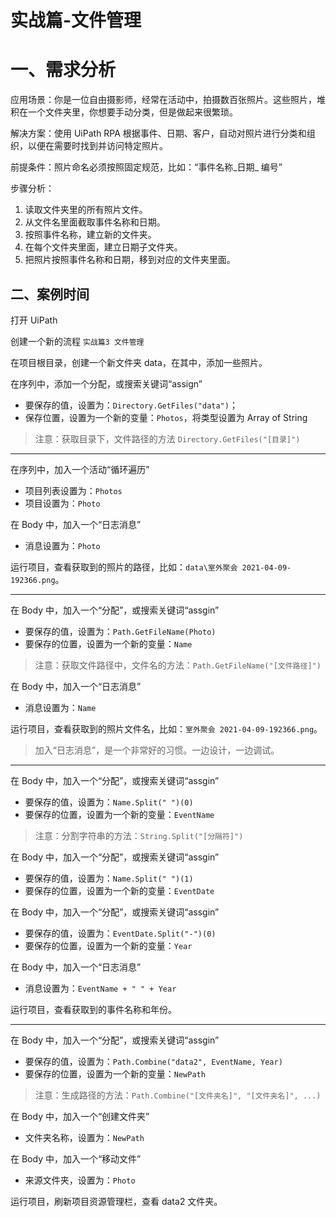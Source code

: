 # 实战篇-文件管理

# 一、需求分析

应用场景：你是一位自由摄影师，经常在活动中，拍摄数百张照片。这些照片，堆积在一个文件夹里，你想要手动分类，但是做起来很繁琐。

解决方案：使用 UiPath RPA 根据事件、日期、客户，自动对照片进行分类和组织，以便在需要时找到并访问特定照片。

前提条件：照片命名必须按照固定规范，比如：“事件名称\_日期\_ 编号”

步骤分析：

1. 读取文件夹里的所有照片文件。
2. 从文件名里面截取事件名称和日期。
3. 按照事件名称，建立新的文件夹。
4. 在每个文件夹里面，建立日期子文件夹。
5. 把照片按照事件名称和日期，移到对应的文件夹里面。

## 二、案例时间

打开 UiPath

创建一个新的流程 `实战篇3 文件管理`

在项目根目录，创建一个新文件夹 data，在其中，添加一些照片。

在序列中，添加一个分配，或搜索关键词“assign”

- 要保存的值，设置为：`Directory.GetFiles("data")`；
- 保存位置，设置为一个新的变量：`Photos`，将类型设置为 Array of String

> 注意：获取目录下，文件路径的方法 `Directory.GetFiles("[目录]")`

---

在序列中，加入一个活动“循环遍历”

- 项目列表设置为：`Photos`
- 项目设置为：`Photo`

在 Body 中，加入一个“日志消息”

- 消息设置为：`Photo`

运行项目，查看获取到的照片的路径，比如：`data\室外聚会 2021-04-09-192366.png`。

---

在 Body 中，加入一个“分配”，或搜索关键词“assgin”

- 要保存的值，设置为：`Path.GetFileName(Photo)`
- 要保存的位置，设置为一个新的变量：`Name`

> 注意：获取文件路径中，文件名的方法：`Path.GetFileName("[文件路径]")`

在 Body 中，加入一个“日志消息”

- 消息设置为：`Name`

运行项目，查看获取到的照片文件名，比如：`室外聚会 2021-04-09-192366.png`。

> 加入“日志消息”，是一个非常好的习惯。一边设计，一边调试。

---

在 Body 中，加入一个“分配”，或搜索关键词“assgin”

- 要保存的值，设置为：`Name.Split(" ")(0)`
- 要保存的位置，设置为一个新的变量：`EventName`

> 注意：分割字符串的方法：`String.Split("[分隔符]")`

在 Body 中，加入一个“分配”，或搜索关键词“assgin”

- 要保存的值，设置为：`Name.Split(" ")(1)`
- 要保存的位置，设置为一个新的变量：`EventDate`

在 Body 中，加入一个“分配”，或搜索关键词“assgin”

- 要保存的值，设置为：`EventDate.Split("-")(0)`
- 要保存的位置，设置为一个新的变量：`Year`

在 Body 中，加入一个“日志消息”

- 消息设置为：`EventName + " " + Year`

运行项目，查看获取到的事件名称和年份。

---

在 Body 中，加入一个“分配”，或搜索关键词“assgin”

- 要保存的值，设置为：`Path.Combine("data2", EventName, Year)`
- 要保存的位置，设置为一个新的变量：`NewPath`

> 注意：生成路径的方法：`Path.Combine("[文件夹名]", "[文件夹名]", ...)`

在 Body 中，加入一个“创建文件夹”

- 文件夹名称，设置为：`NewPath`

在 Body 中，加入一个“移动文件”

- 来源文件夹，设置为：`Photo`

运行项目，刷新项目资源管理栏，查看 data2 文件夹。
